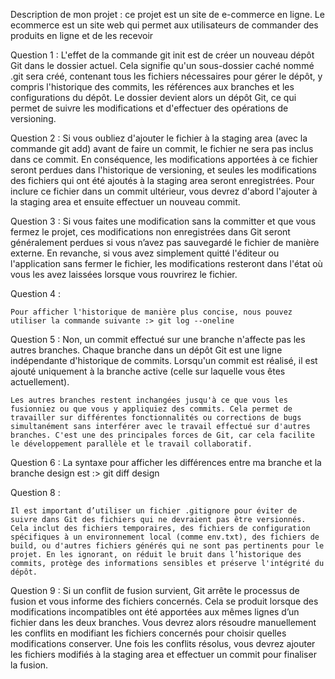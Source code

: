 Description de mon projet : ce projet est un site de e-commerce en ligne.
Le ecommerce  est un site web qui permet aux utilisateurs de commander des produits en ligne et de les recevoir

Question 1 : 
    L'effet de la commande git init est de créer un nouveau dépôt Git dans le dossier actuel. Cela signifie qu'un sous-dossier caché nommé .git sera créé, contenant tous les fichiers nécessaires pour gérer le dépôt, y compris l'historique des commits, les références aux branches et les configurations du dépôt. Le dossier devient alors un dépôt Git, ce qui permet de suivre les modifications et d'effectuer des opérations de versioning.

Question 2 :
    Si vous oubliez d'ajouter le fichier à la staging area (avec la commande git add) avant de faire un commit, le fichier ne sera pas inclus dans ce commit. En conséquence, les modifications apportées à ce fichier seront perdues dans l'historique de versioning, et seules les modifications des fichiers qui ont été ajoutés à la staging area seront enregistrées. Pour inclure ce fichier dans un commit ultérieur, vous devrez d'abord l'ajouter à la staging area et ensuite effectuer un nouveau commit.

Question 3 :
    Si vous faites une modification sans la committer et que vous fermez le projet, ces modifications non enregistrées dans Git seront généralement perdues si vous n’avez pas sauvegardé le fichier de manière externe. En revanche, si vous avez simplement quitté l'éditeur ou l'application sans fermer le fichier, les modifications resteront dans l'état où vous les avez laissées lorsque vous rouvrirez le fichier.

Question 4 : 

    Pour afficher l'historique de manière plus concise, nous pouvez utiliser la commande suivante :> git log --oneline

Question 5 :
    Non, un commit effectué sur une branche n'affecte pas les autres branches. Chaque branche dans un dépôt Git est une ligne indépendante d'historique de commits. Lorsqu'un commit est réalisé, il est ajouté uniquement à la branche active (celle sur laquelle vous êtes actuellement).

    Les autres branches restent inchangées jusqu'à ce que vous les fusionniez ou que vous y appliquiez des commits. Cela permet de travailler sur différentes fonctionnalités ou corrections de bugs simultanément sans interférer avec le travail effectué sur d'autres branches. C'est une des principales forces de Git, car cela facilite le développement parallèle et le travail collaboratif.

Question 6 : 
    La syntaxe pour afficher les différences entre ma branche et la branche design est :> git diff design

Question 8 : 

    Il est important d’utiliser un fichier .gitignore pour éviter de suivre dans Git des fichiers qui ne devraient pas être versionnés. Cela inclut des fichiers temporaires, des fichiers de configuration spécifiques à un environnement local (comme env.txt), des fichiers de build, ou d'autres fichiers générés qui ne sont pas pertinents pour le projet. En les ignorant, on réduit le bruit dans l’historique des commits, protège des informations sensibles et préserve l'intégrité du dépôt.
Question 9 : 
    Si un conflit de fusion survient, Git arrête le processus de fusion et vous informe des fichiers concernés. Cela se produit lorsque des modifications incompatibles ont été apportées aux mêmes lignes d’un fichier dans les deux branches. Vous devrez alors résoudre manuellement les conflits en modifiant les fichiers concernés pour choisir quelles modifications conserver. Une fois les conflits résolus, vous devrez ajouter les fichiers modifiés à la staging area et effectuer un commit pour finaliser la fusion.